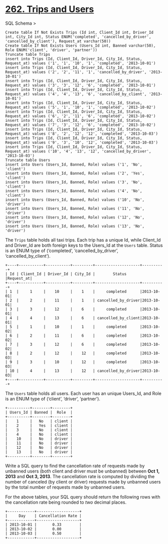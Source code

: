 # [262. Trips and Users](https://leetcode.com/problems/trips-and-users/)

SQL Schema >

    Create table If Not Exists Trips (Id int, Client_Id int, Driver_Id int, City_Id int, Status ENUM('completed', 'cancelled_by_driver', 'cancelled_by_client'), Request_at varchar(50))
    Create table If Not Exists Users (Users_Id int, Banned varchar(50), Role ENUM('client', 'driver', 'partner'))
    Truncate table Trips
    insert into Trips (Id, Client_Id, Driver_Id, City_Id, Status, Request_at) values ('1', '1', '10', '1', 'completed', '2013-10-01')
    insert into Trips (Id, Client_Id, Driver_Id, City_Id, Status, Request_at) values ('2', '2', '11', '1', 'cancelled_by_driver', '2013-10-01')
    insert into Trips (Id, Client_Id, Driver_Id, City_Id, Status, Request_at) values ('3', '3', '12', '6', 'completed', '2013-10-01')
    insert into Trips (Id, Client_Id, Driver_Id, City_Id, Status, Request_at) values ('4', '4', '13', '6', 'cancelled_by_client', '2013-10-01')
    insert into Trips (Id, Client_Id, Driver_Id, City_Id, Status, Request_at) values ('5', '1', '10', '1', 'completed', '2013-10-02')
    insert into Trips (Id, Client_Id, Driver_Id, City_Id, Status, Request_at) values ('6', '2', '11', '6', 'completed', '2013-10-02')
    insert into Trips (Id, Client_Id, Driver_Id, City_Id, Status, Request_at) values ('7', '3', '12', '6', 'completed', '2013-10-02')
    insert into Trips (Id, Client_Id, Driver_Id, City_Id, Status, Request_at) values ('8', '2', '12', '12', 'completed', '2013-10-03')
    insert into Trips (Id, Client_Id, Driver_Id, City_Id, Status, Request_at) values ('9', '3', '10', '12', 'completed', '2013-10-03')
    insert into Trips (Id, Client_Id, Driver_Id, City_Id, Status, Request_at) values ('10', '4', '13', '12', 'cancelled_by_driver', '2013-10-03')
    Truncate table Users
    insert into Users (Users_Id, Banned, Role) values ('1', 'No', 'client')
    insert into Users (Users_Id, Banned, Role) values ('2', 'Yes', 'client')
    insert into Users (Users_Id, Banned, Role) values ('3', 'No', 'client')
    insert into Users (Users_Id, Banned, Role) values ('4', 'No', 'client')
    insert into Users (Users_Id, Banned, Role) values ('10', 'No', 'driver')
    insert into Users (Users_Id, Banned, Role) values ('11', 'No', 'driver')
    insert into Users (Users_Id, Banned, Role) values ('12', 'No', 'driver')
    insert into Users (Users_Id, Banned, Role) values ('13', 'No', 'driver')

The `Trips` table holds all taxi trips. Each trip has a unique Id, while Client_Id and Driver_Id are both foreign keys to the Users_Id at the `Users` table. Status is an ENUM type of (‘completed’, ‘cancelled_by_driver’, ‘cancelled_by_client’).

    +----+-----------+-----------+---------+--------------------+----------+
    | Id | Client_Id | Driver_Id | City_Id |        Status      |Request_at|
    +----+-----------+-----------+---------+--------------------+----------+
    | 1  |     1     |    10     |    1    |     completed      |2013-10-01|
    | 2  |     2     |    11     |    1    | cancelled_by_driver|2013-10-01|
    | 3  |     3     |    12     |    6    |     completed      |2013-10-01|
    | 4  |     4     |    13     |    6    | cancelled_by_client|2013-10-01|
    | 5  |     1     |    10     |    1    |     completed      |2013-10-02|
    | 6  |     2     |    11     |    6    |     completed      |2013-10-02|
    | 7  |     3     |    12     |    6    |     completed      |2013-10-02|
    | 8  |     2     |    12     |    12   |     completed      |2013-10-03|
    | 9  |     3     |    10     |    12   |     completed      |2013-10-03|
    | 10 |     4     |    13     |    12   | cancelled_by_driver|2013-10-03|
    +----+-----------+-----------+---------+--------------------+----------+

The `Users` table holds all users. Each user has an unique Users_Id, and Role is an ENUM type of (‘client’, ‘driver’, ‘partner’).

    +----------+--------+--------+
    | Users_Id | Banned |  Role  |
    +----------+--------+--------+
    |    1     |   No   | client |
    |    2     |   Yes  | client |
    |    3     |   No   | client |
    |    4     |   No   | client |
    |    10    |   No   | driver |
    |    11    |   No   | driver |
    |    12    |   No   | driver |
    |    13    |   No   | driver |
    +----------+--------+--------+

Write a SQL query to find the cancellation rate of requests made by unbanned users (both client and driver must be unbanned) between **Oct 1, 2013** and **Oct 3, 2013**. The cancellation rate is computed by dividing the number of canceled (by client or driver) requests made by unbanned users by the total number of requests made by unbanned users.

For the above tables, your SQL query should return the following rows with the cancellation rate being rounded to _two_ decimal places.

    +------------+-------------------+
    |     Day    | Cancellation Rate |
    +------------+-------------------+
    | 2013-10-01 |       0.33        |
    | 2013-10-02 |       0.00        |
    | 2013-10-03 |       0.50        |
    +------------+-------------------+
